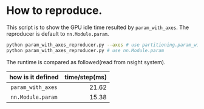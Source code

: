 # How to reproduce.

This script is to show the GPU idle time resulted by `param_with_axes`. The reproducer is default to `nn.Module.param`.
```bash
python param_with_axes_reproducer.py --axes # use partitioning.param_with_axes
python param_with_axes_reproducer.py # use nn.Module.param
```
The runtime is compared as followed(read from nsight system).



| how is it defined   |    time/step(ms)   |
|:-------------:|------:|
| `param_with_axes` |  21.62|
| `nn.Module.param` |  15.38 |
